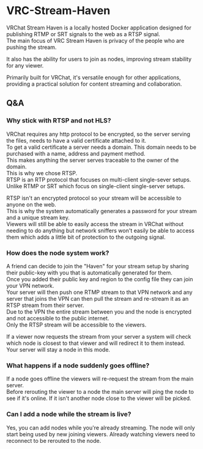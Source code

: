 # VRC-Stream-Haven
VRChat Stream Haven is a locally hosted Docker application designed for publishing RTMP or SRT signals to the web as a RTSP signal. </br>
The main focus of VRC Stream Haven is privacy of the people who are pushing the stream.

It also has the ability for users to join as nodes, improving stream stability for any viewer. </br>

Primarily built for VRChat, it's versatile enough for other applications, providing a practical solution for content streaming and collaboration.

## Q&A
### Why stick with RTSP and not HLS?
VRChat requires any http protocol to be encrypted, so the server serving the files, needs to have a valid certificate attached to it. </br>
To get a valid certificate a server needs a domain. This domain needs to be purchased with a name, address and payment method. </br>
This makes anything the server serves traceable to the owner of the domain. </br>
This is why we chose RTSP. </br>
RTSP is an RTP protocol that focuses on multi-client single-sever setups.
Unlike RTMP or SRT which focus on single-client single-server setups. </br>

RTSP isn't an encrypted protocol so your stream will be accessible to anyone on the web. </br>
This is why the system automatically generates a password for your stream and a unique stream key. </br>
Viewers will still be able to easily access the stream in VRChat without needing to do anything but network sniffers won't easily be able to access them which adds a little bit of protection to the outgoing signal.

### How does the node system work?
A friend can decide to join the "Haven" for your stream setup by sharing their public-key with you that is automatically generated for them. </br>
Once you added their public key and region to the config file they can join your VPN network. </br>
Your server will then push one RTMP stream to that VPN network and any server that joins the VPN can then pull the stream and re-stream it as an RTSP stream from their server. </br>
Due to the VPN the entire stream between you and the node is encrypted and not accessible to the public internet. </br>
Only the RTSP stream will be accessible to the viewers.

If a viewer now requests the stream from your server a system will check which node is closest to that viewer and will redirect it to them instead.</br>
Your server will stay a node in this mode.

### What happens if a node suddenly goes offline?
If a node goes offline the viewers will re-request the stream from the main server. </br>
Before rerouting the viewer to a node the main server will ping the node to see if it's online. If it isn't another node close to the viewer will be picked.

### Can I add a node while the stream is live?
Yes, you can add nodes while you're already streaming. The node will only start being used by new joining viewers. Already watching viewers need to reconnect to be rerouted to the node.